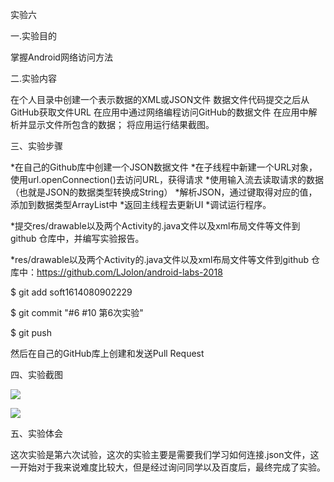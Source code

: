 实验六

一.实验目的

掌握Android网络访问方法

二.实验内容

在个人目录中创建一个表示数据的XML或JSON文件
数据文件代码提交之后从GitHub获取文件URL
在应用中通过网络编程访问GitHub的数据文件
在应用中解析并显示文件所包含的数据；
将应用运行结果截图。

三、实验步骤

*在自己的Github库中创建一个JSON数据文件
*在子线程中新建一个URL对象，使用url.openConnection()去访问URL，获得请求
*使用输入流去读取请求的数据（也就是JSON的数据类型转换成String）
*解析JSON，通过键取得对应的值，添加到数据类型ArrayList中
*返回主线程去更新UI
*调试运行程序。

*提交res/drawable以及两个Activity的.java文件以及xml布局文件等文件到github 仓库中，并编写实验报告。

*res/drawable以及两个Activity的.java文件以及xml布局文件等文件到github 仓库中：https://github.com/LJolon/android-labs-2018

 
  
  $ git add soft1614080902229
  
  $ git commit "#6 #10 第6次实验"
  
  $ git push

然后在自己的GitHub库上创建和发送Pull Request

四、实验截图

![](https://github.com/LJolon/android-labs-2018/blob/a903d697d8e0280d918c14ae6fe00fc9899101e5/soft1614080902229/shiyan6/实验6截图1.png)

![](https://github.com/LJolon/android-labs-2018/blob/a903d697d8e0280d918c14ae6fe00fc9899101e5/soft1614080902229/shiyan6/实验6截图2.png)

 五、实验体会

这次实验是第六次试验，这次的实验主要是需要我们学习如何连接.json文件，这一开始对于我来说难度比较大，但是经过询问同学以及百度后，最终完成了实验。
